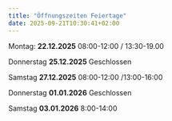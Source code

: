 ```yaml
---
title: "Öffnungszeiten Feiertage"
date: 2025-09-21T10:30:41+02:00
---
```

Montag:       **22.12.2025**   08:00-12:00 / 13:30-19.00  

Donnerstag    **25.12.2025**   Geschlossen  

Samstag       **27.12.2025**   08:00-12:00 /13:00-16:00  

Donnerstag    **01.01.2026**   Geschlossen  

Samstag       **03.01.2026**   8:00-14:00  
